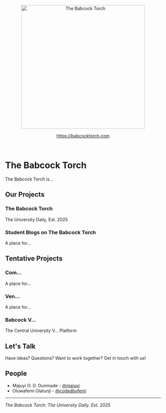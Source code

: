 &nbsp;
<p align="center">
  <picture>
    <source media="(prefers-color-scheme: dark)" srcset="../assets/logo/torch_logotype_big_moore_white.svg">
    <source media="(prefers-color-scheme: light)" srcset="../assets/logo/torch_logotype_big_moore_gold.svg">
    <img alt="The Babcock Torch" src="assets/logo/torch_light.svg" width="400">
  </picture>
</p>

<p align="center">
    <a href="https://babcocktorch.com/">https://babcocktorch.com</a>
</p>

&nbsp;

# The Babcock Torch

The Babcock Torch is...

## Our Projects

### The Babcock Torch
The University Daily, Est. 2025

### Student Blogs on The Babcock Torch
A place for...

## Tentative Projects

### Com...
A place for...

### Ven...
A place for...

### Babcock V...
The Central University V... Platform


## Let's Talk

Have ideas? Questions? Want to work together? Get in touch with us!

## People

- Majuyi O. D. Dunmade - [@majuyi](https://github.com/majuyi)
- Oluwafemi Olatunji - [@codedbyfemi](https://github.com/codedbyfemi)

---

*The Babcock Torch: The University Daily. Est. 2025*
